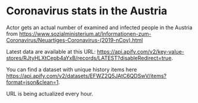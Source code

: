 # Coronavirus stats in the Austria

Actor gets an actual number of examined and infected people in the Austria from https://www.sozialministerium.at/Informationen-zum-Coronavirus/Neuartiges-Coronavirus-(2019-nCov).html

Latest data are available at this URL: https://api.apify.com/v2/key-value-stores/RJtyHLXtCepb4aYxB/records/LATEST?disableRedirect=true.

You can find a dataset with unique history items here https://api.apify.com/v2/datasets/EFWZ2Q5JAtC6QDSwV/items?format=json&clean=1.

URL is being actualized every hour.
